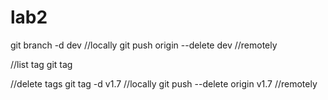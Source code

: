 # lab2

git branch -d dev //locally
git push origin --delete dev //remotely


//list tag
git tag 

//delete tags
git tag -d v1.7 //locally
git push --delete origin v1.7 //remotely
